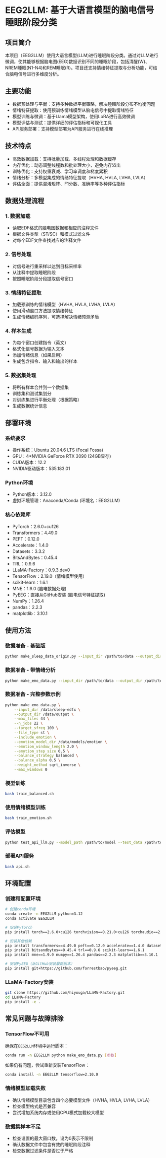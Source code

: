 # EEG2LLM: 基于大语言模型的脑电信号睡眠阶段分类

## 项目简介

本项目（EEG2LLM）使用大语言模型(LLM)进行睡眠阶段分类。通过对LLM进行微调，使其能够根据脑电图(EEG)数据识别不同的睡眠阶段，包括清醒(W)、NREM睡眠(N1-N4)和REM睡眠(R)。项目还支持情绪特征提取与分析功能，可结合脑电信号进行多维度分析。

## 主要功能

- 数据预处理与平衡：支持多种数据平衡策略，解决睡眠阶段分布不均衡问题
- 情绪特征提取：使用预训练情绪模型从脑电信号中提取情绪特征
- 模型训练与微调：基于Llama模型架构，使用LoRA进行高效微调
- 模型评估与测试：提供详细的评估指标和可视化工具
- API服务部署：支持模型部署为API服务进行在线推理

## 技术特点

- 高效数据加载：支持批量加载、多线程处理和数据缓存
- 内存优化：动态调整线程数和批处理大小，避免内存溢出
- 训练优化：支持权重衰减、学习率调度和梯度累积
- 情绪分析：多模型集成的情绪特征提取（HVHA, HVLA, LVHA, LVLA）
- 评估全面：提供混淆矩阵、F1分数、准确率等多种评估指标

## 数据处理流程

### 1. 数据加载
- 读取EDF格式的脑电图数据和相应的注释文件
- 根据文件类型（ST/SC）和模式过滤文件
- 对每个EDF文件查找对应的注释文件

### 2. 信号处理
- 对信号进行重采样以达到目标采样率
- 从注释中提取睡眠阶段
- 按照睡眠阶段分段提取信号窗口

### 3. 情绪特征提取
- 加载预训练的情绪模型（HVHA, HVLA, LVHA, LVLA）
- 使用滑动窗口方法提取情绪特征
- 生成情绪编码序列，可选择解决情绪预测矛盾

### 4. 样本生成
- 为每个窗口创建指令（英文）
- 格式化信号数据为输入文本
- 添加情绪信息（如果启用）
- 生成包含指令、输入和输出的样本

### 5. 数据集处理
- 将所有样本合并到一个数据集
- 训练集和测试集划分
- 对训练集进行平衡处理（根据策略）
- 生成数据统计信息

## 部署环境

### 系统要求
- 操作系统：Ubuntu 20.04.6 LTS (Focal Fossa)
- GPU：4*NVIDIA GeForce RTX 3090 (24GB显存)
- CUDA版本：12.2
- NVIDIA驱动版本：535.183.01

### Python环境
- Python版本：3.12.0
- 虚拟环境管理：Anaconda/Conda (环境名：EEG2LLM)

### 核心依赖库
- PyTorch：2.6.0+cu126
- Transformers：4.49.0
- PEFT：0.12.0
- Accelerate：1.4.0
- Datasets：3.3.2
- BitsAndBytes：0.45.4
- TRL：0.9.6
- LLaMA-Factory：0.9.3.dev0
- TensorFlow：2.19.0（情绪模型使用）
- scikit-learn：1.6.1
- MNE：1.9.0 (脑电数据处理)
- PyEEG：直接从GitHub安装 (脑电信号特征提取)
- NumPy：1.26.4
- pandas：2.2.3
- matplotlib：3.10.1

## 使用方法

### 数据准备 - 基础版
```bash
python make_sleep_data_origin.py --input_dir /path/to/data --output_dir /path/to/output
```

### 数据准备 - 带情绪分析
```bash
python make_emo_data.py --input_dir /path/to/data --output_dir /path/to/output --include_emotion --emotion_model_dir /path/to/models
```

### 数据准备 - 完整参数示例
```bash
python make_emo_data.py \
    --input_dir /data/sleep-edfx \
    --output_dir /data/output \
    --max_files 44 \
    --n_jobs 22 \
    --target_sfreq 100 \
    --file_type st \
    --include_emotion \
    --emotion_model_dir /data/models/emotion \
    --emotion_window_length 2.0 \
    --emotion_step_size 0.5 \
    --balance_strategy balanced \
    --balance_alpha 0.5 \
    --weight_method sqrt_inverse \
    --max_windows 0
```

### 模型训练
```bash
bash train_balanced.sh
```

### 使用情绪模型训练
```bash
bash train_emotion.sh
```

### 评估模型
```bash
python test_api_llm.py --model_path /path/to/model --test_data /path/to/test_data
```

### 部署API服务
```bash
bash api.sh
```

## 环境配置

### 创建和配置环境
```bash
# 创建conda环境
conda create -n EEG2LLM python=3.12
conda activate EEG2LLM

# 安装PyTorch
pip install torch==2.6.0+cu126 torchvision==0.21.0+cu126 torchaudio==2.6.0+cu126

# 安装其他依赖
pip install transformers==4.49.0 peft==0.12.0 accelerate==1.4.0 datasets==3.3.2
pip install bitsandbytes==0.45.4 trl==0.9.6 scikit-learn==1.6.1
pip install mne==1.9.0 numpy==1.26.4 pandas==2.2.3 matplotlib==3.10.1

# 安装PyEEG（从GitHub安装最新版本）
pip install git+https://github.com/forrestbao/pyeeg.git
```

### LLaMA-Factory安装
```bash
git clone https://github.com/hiyouga/LLaMA-Factory.git
cd LLaMA-Factory
pip install -e .
```

## 常见问题与故障排除

### TensorFlow不可用
确保在`EEG2LLM`环境中运行脚本：
```bash
conda run -n EEG2LLM python make_emo_data.py [参数]
```
如果仍有问题，尝试重新安装TensorFlow：
```bash
conda install -n EEG2LLM tensorflow=2.10.0
```

### 情绪模型加载失败
- 确认情绪模型目录包含四个必要模型文件（HVHA, HVLA, LVHA, LVLA）
- 检查模型格式是否兼容
- 尝试增加系统内存或使用CPU模式加载较大模型

### 数据集样本不足
- 检查设置的最大窗口数，设为0表示不限制
- 确认数据文件中包含有效的睡眠阶段注释
- 检查数据过滤条件是否过于严格
